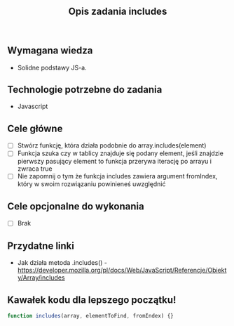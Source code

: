 <h2 align="center">Opis zadania includes </h2>

<br>

## Wymagana wiedza

- Solidne podstawy JS-a.

## Technologie potrzebne do zadania

- Javascript

## Cele główne

- [ ] Stwórz funkcję, która działa podobnie do array.includes(element)
- [ ] Funkcja szuka czy w tablicy znajduje się podany element, jeśli znajdzie pierwszy pasujący element to funkcja przerywa iterację po arrayu i zwraca true
- [ ] Nie zapomnij o tym że funkcja includes zawiera argument fromIndex, który w swoim rozwiązaniu powinieneś uwzględnić

## Cele opcjonalne do wykonania

- [ ] Brak

## Przydatne linki

- Jak działa metoda .includes() - https://developer.mozilla.org/pl/docs/Web/JavaScript/Referencje/Obiekty/Array/includes

## Kawałek kodu dla lepszego początku!

```javascript
function includes(array, elementToFind, fromIndex) {}
```
